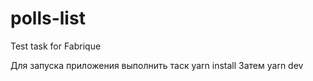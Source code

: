 # polls-list
Test task for Fabrique

Для запуска приложения выполнить таск yarn install
Затем yarn dev

